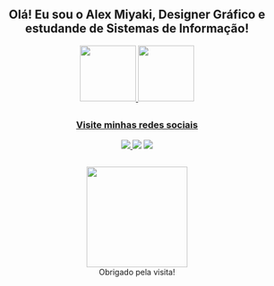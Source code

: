 <h2 align ="center"> Olá! Eu sou o Alex Miyaki, Designer Gráfico e estudande de Sistemas de Informação! </h2>


<div align ="center">

<a href="https://github.com/alexmiyaki">
<img height="100em" src="https://github-readme-stats.vercel.app/api/top-langs/?username=alexmiyaki&layout=compact&langs_count=7&theme=dracula"/>
<img height="100em" src="https://github-readme-stats.vercel.app/api?username=alexmiyaki&show_icons=true&theme=dracula&include_all_commits=true&count_private=true"/>

  ##
  
</div>

<h3 align="center"> Visite minhas redes sociais </h3>

<div align="center">

<a href="https://www.behance.net/alexmiyaki" target="_blank"><img src="https://img.shields.io/badge/-Behance-%230077B5?style=for-the-badge&logo=behance&logoColor=white" target="_blank"> </a>
<a href="https://www.instagram.com/alexmiyaki/" target="_blank"><img src="https://img.shields.io/badge/-Instagram-%23E4405F?style=for-the-badge&logo=instagram&logoColor=white" target="_blank"></a>
<a href="https://www.linkedin.com/in/alex-miyaki-451a97101/" target="_blank"><img src="https://img.shields.io/badge/-LinkedIn-%230077B5?style=for-the-badge&logo=linkedin&logoColor=white" target="_blank"></a>

</div>

##
  
  
 <div align="center"> 
   <img height="180em" src="https://user-images.githubusercontent.com/98421968/152380544-d1762693-7082-4b50-809f-ce168dbc92f0.jpeg">
 </div>
 <div align="center">
    Obrigado pela visita!
  </div>
